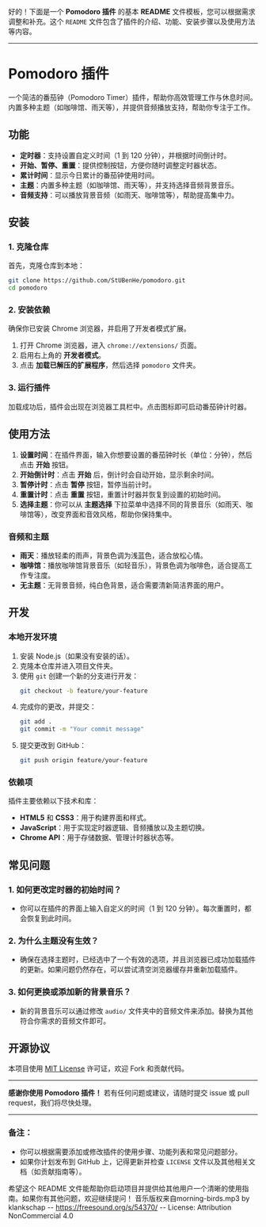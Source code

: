 好的！下面是一个 **Pomodoro 插件** 的基本 **README** 文件模板，您可以根据需求调整和补充。这个 `README` 文件包含了插件的介绍、功能、安装步骤以及使用方法等内容。

---

# Pomodoro 插件

一个简洁的番茄钟（Pomodoro Timer）插件，帮助你高效管理工作与休息时间。内置多种主题（如咖啡馆、雨天等），并提供音频播放支持，帮助你专注于工作。

## 功能

- **定时器**：支持设置自定义时间（1 到 120 分钟），并根据时间倒计时。
- **开始、暂停、重置**：提供控制按钮，方便你随时调整定时器状态。
- **累计时间**：显示今日累计的番茄钟使用时间。
- **主题**：内置多种主题（如咖啡馆、雨天等），并支持选择音频背景音乐。
- **音频支持**：可以播放背景音频（如雨天、咖啡馆等），帮助提高集中力。

## 安装

### 1. 克隆仓库

首先，克隆仓库到本地：

```bash
git clone https://github.com/StUBenHe/pomodoro.git
cd pomodoro
```

### 2. 安装依赖

确保你已安装 Chrome 浏览器，并启用了开发者模式扩展。

1. 打开 Chrome 浏览器，进入 `chrome://extensions/` 页面。
2. 启用右上角的 **开发者模式**。
3. 点击 **加载已解压的扩展程序**，然后选择 `pomodoro` 文件夹。

### 3. 运行插件

加载成功后，插件会出现在浏览器工具栏中。点击图标即可启动番茄钟计时器。

## 使用方法

1. **设置时间**：在插件界面，输入你想要设置的番茄钟时长（单位：分钟），然后点击 **开始** 按钮。
2. **开始倒计时**：点击 **开始** 后，倒计时会自动开始，显示剩余时间。
3. **暂停计时**：点击 **暂停** 按钮，暂停当前计时。
4. **重置计时**：点击 **重置** 按钮，重置计时器并恢复到设置的初始时间。
5. **选择主题**：你可以从 **主题选择** 下拉菜单中选择不同的背景音乐（如雨天、咖啡馆等），改变界面和音效风格，帮助你保持集中。

### 音频和主题

- **雨天**：播放轻柔的雨声，背景色调为浅蓝色，适合放松心情。
- **咖啡馆**：播放咖啡馆背景音乐（如轻音乐），背景色调为咖啡色，适合提高工作专注度。
- **无主题**：无背景音频，纯白色背景，适合需要清新简洁界面的用户。

## 开发

### 本地开发环境

1. 安装 Node.js（如果没有安装的话）。
2. 克隆本仓库并进入项目文件夹。
3. 使用 `git` 创建一个新的分支进行开发：
   ```bash
   git checkout -b feature/your-feature
   ```
4. 完成你的更改，并提交：
   ```bash
   git add .
   git commit -m "Your commit message"
   ```
5. 提交更改到 GitHub：
   ```bash
   git push origin feature/your-feature
   ```

### 依赖项

插件主要依赖以下技术和库：

- **HTML5** 和 **CSS3**：用于构建界面和样式。
- **JavaScript**：用于实现定时器逻辑、音频播放以及主题切换。
- **Chrome API**：用于存储数据、管理计时器状态等。

## 常见问题

### 1. 如何更改定时器的初始时间？

- 你可以在插件的界面上输入自定义的时间（1 到 120 分钟）。每次重置时，都会恢复到此时间。

### 2. 为什么主题没有生效？

- 确保在选择主题时，已经选中了一个有效的选项，并且浏览器已成功加载插件的更新。如果问题仍然存在，可以尝试清空浏览器缓存并重新加载插件。

### 3. 如何更换或添加新的背景音乐？

- 新的背景音乐可以通过修改 `audio/` 文件夹中的音频文件来添加。替换为其他符合你需求的音频文件即可。

## 开源协议

本项目使用 [MIT License](LICENSE) 许可证，欢迎 Fork 和贡献代码。

---

**感谢你使用 Pomodoro 插件！** 若有任何问题或建议，请随时提交 issue 或 pull request，我们将尽快处理。

---

### 备注：
- 你可以根据需要添加或修改插件的使用步骤、功能列表和常见问题部分。
- 如果你计划发布到 GitHub 上，记得更新并检查 `LICENSE` 文件以及其他相关文档（如贡献指南等）。

希望这个 README 文件能帮助你启动项目并提供给其他用户一个清晰的使用指南。如果你有其他问题，欢迎继续提问！
音乐版权来自morning-birds.mp3 by klankschap -- https://freesound.org/s/54370/ -- License: Attribution NonCommercial 4.0

